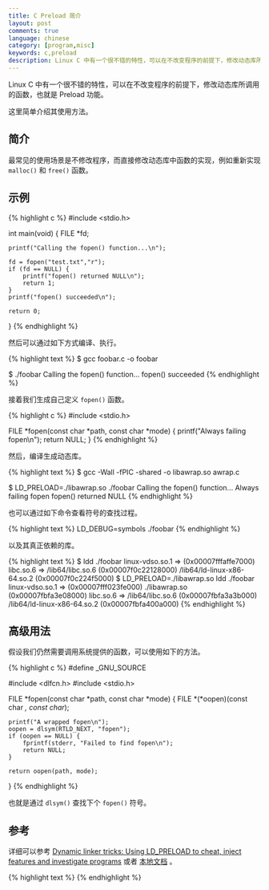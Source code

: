 ```yaml
---
title: C Preload 简介
layout: post
comments: true
language: chinese
category: [program,misc]
keywords: c,preload
description: Linux C 中有一个很不错的特性，可以在不改变程序的前提下，修改动态库所调用的函数，也就是 Preload 功能。这里简单介绍其使用方法。
---
```


Linux C 中有一个很不错的特性，可以在不改变程序的前提下，修改动态库所调用的函数，也就是 Preload 功能。

这里简单介绍其使用方法。

<!-- more -->

## 简介

最常见的使用场景是不修改程序，而直接修改动态库中函数的实现，例如重新实现 `malloc()` 和 `free()` 函数。

## 示例

{% highlight c %}
#include <stdio.h>

int main(void)
{
	FILE *fd;

	printf("Calling the fopen() function...\n");

	fd = fopen("test.txt","r");
	if (fd == NULL) {
		printf("fopen() returned NULL\n");
		return 1;
	}
	printf("fopen() succeeded\n");

	return 0;
}
{% endhighlight %}

然后可以通过如下方式编译、执行。

{% highlight text %}
$ gcc foobar.c -o foobar

$ ./foobar
Calling the fopen() function...
fopen() succeeded
{% endhighlight %}

接着我们生成自己定义 `fopen()` 函数。

{% highlight c %}
#include <stdio.h>

FILE *fopen(const char *path, const char *mode)
{
	printf("Always failing fopen\n");
	return NULL;
}
{% endhighlight %}

然后，编译生成动态库。

{% highlight text %}
$ gcc -Wall -fPIC -shared -o libawrap.so awrap.c

$ LD_PRELOAD=./libawrap.so ./foobar
Calling the fopen() function...
Always failing fopen
fopen() returned NULL
{% endhighlight %}

也可以通过如下命令查看符号的查找过程。

{% highlight text %}
LD_DEBUG=symbols ./foobar
{% endhighlight %}

以及其真正依赖的库。

{% highlight text %}
$ ldd ./foobar
        linux-vdso.so.1 =>  (0x00007fffaffe7000)
        libc.so.6 => /lib64/libc.so.6 (0x00007f0c22128000)
        /lib64/ld-linux-x86-64.so.2 (0x00007f0c224f5000)
$ LD_PRELOAD=./libawrap.so ldd ./foobar
        linux-vdso.so.1 =>  (0x00007fff023fe000)
        ./libawrap.so (0x00007fbfa3e08000)
        libc.so.6 => /lib64/libc.so.6 (0x00007fbfa3a3b000)
        /lib64/ld-linux-x86-64.so.2 (0x00007fbfa400a000)
{% endhighlight %}

## 高级用法

假设我们仍然需要调用系统提供的函数，可以使用如下的方法。

{% highlight c %}
#define _GNU_SOURCE

#include <dlfcn.h>
#include <stdio.h>

FILE *fopen(const char *path, const char *mode)
{
	FILE *(*oopen)(const char *, const char*);

	printf("A wrapped fopen\n");
	oopen = dlsym(RTLD_NEXT, "fopen");
	if (oopen == NULL) {
		fprintf(stderr, "Failed to find fopen\n");
		return NULL;
	}

	return oopen(path, mode);
}
{% endhighlight %}

也就是通过 `dlsym()` 查找下个 `fopen()` 符号。

## 参考

详细可以参考 [Dynamic linker tricks: Using LD_PRELOAD to cheat, inject features and investigate programs](https://rafalcieslak.wordpress.com/2013/04/02/dynamic-linker-tricks-using-ld_preload-to-cheat-inject-features-and-investigate-programs/) 或者 [本地文档](/reference/programs/linux-c-preload.html) 。

{% highlight text %}
{% endhighlight %}
